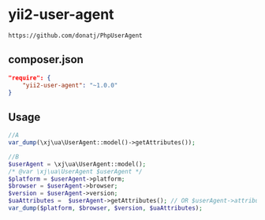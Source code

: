 # yii2-user-agent
    https://github.com/donatj/PhpUserAgent

## composer.json
```json
"require": {
    "yii2-user-agent": "~1.0.0"
}
```

## Usage
```php
//A
var_dump(\xj\ua\UserAgent::model()->getAttributes());

//B
$userAgent = \xj\ua\UserAgent::model();
/* @var \xj\ua\UserAgent $userAgent */
$platform = $userAgent->platform;
$browser = $userAgent->browser;
$version = $userAgent->version;
$uaAttributes =  $userAgent->getAttributes(); // OR $userAgent->attributes
var_dump($platform, $browser, $version, $uaAttributes);

```